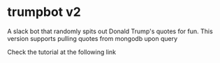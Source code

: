 # trumpbot v2
A slack bot that randomly spits out Donald Trump's quotes for fun. This version supports pulling quotes from mongodb upon query

Check the tutorial at the following link

